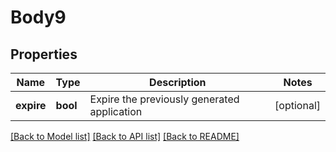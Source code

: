 # Body9

## Properties
Name | Type | Description | Notes
------------ | ------------- | ------------- | -------------
**expire** | **bool** | Expire the previously generated application | [optional] 

[[Back to Model list]](../../README.md#documentation-for-models) [[Back to API list]](../../README.md#documentation-for-api-endpoints) [[Back to README]](../../README.md)

